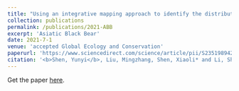 ```yaml
---
title: "Using an integrative mapping approach to identify the distribution range and conservation needs of a large threatened mammal, the Asiatic black bear, in China"
collection: publications
permalink: /publications/2021-ABB
excerpt: 'Asiatic Black Bear'
date: 2021-7-1
venue: 'accepted Global Ecology and Conservation'
paperurl: 'https://www.sciencedirect.com/science/article/pii/S2351989421003814?via%3Dihub'
citation: '<b>Shen, Yunyi</b>, Liu, Mingzhang, Shen, Xiaoli* and Li, Sheng*. "Using an integrative mapping approach to identify the distribution range and conservation needs of a large threatened mammal, the Asiatic black bear, in China." Global Ecology and Conservation 2021.'
---
```


Get the paper [here](https://www.sciencedirect.com/science/article/pii/S2351989421003814?via%3Dihub).



